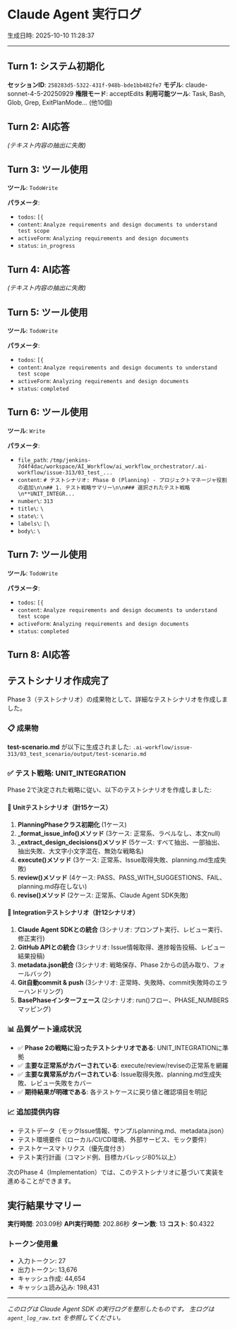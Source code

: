 # Claude Agent 実行ログ

生成日時: 2025-10-10 11:28:37

---

## Turn 1: システム初期化

**セッションID**: `258283d5-5322-431f-948b-bde1bb482fe7`
**モデル**: claude-sonnet-4-5-20250929
**権限モード**: acceptEdits
**利用可能ツール**: Task, Bash, Glob, Grep, ExitPlanMode... (他10個)

## Turn 2: AI応答

*(テキスト内容の抽出に失敗)*

## Turn 3: ツール使用

**ツール**: `TodoWrite`

**パラメータ**:
- `todos`: `[{`
- `content`: `Analyze requirements and design documents to understand test scope`
- `activeForm`: `Analyzing requirements and design documents`
- `status`: `in_progress`

## Turn 4: AI応答

*(テキスト内容の抽出に失敗)*

## Turn 5: ツール使用

**ツール**: `TodoWrite`

**パラメータ**:
- `todos`: `[{`
- `content`: `Analyze requirements and design documents to understand test scope`
- `activeForm`: `Analyzing requirements and design documents`
- `status`: `completed`

## Turn 6: ツール使用

**ツール**: `Write`

**パラメータ**:
- `file_path`: `/tmp/jenkins-7d4f4dac/workspace/AI_Workflow/ai_workflow_orchestrator/.ai-workflow/issue-313/03_test_...`
- `content`: `# テストシナリオ: Phase 0 (Planning) - プロジェクトマネージャ役割の追加\n\n## 1. テスト戦略サマリー\n\n### 選択されたテスト戦略\n**UNIT_INTEGR...`
- `number\`: `313`
- `title\`: `\`
- `state\`: `\`
- `labels\`: `[\`
- `body\`: `\`

## Turn 7: ツール使用

**ツール**: `TodoWrite`

**パラメータ**:
- `todos`: `[{`
- `content`: `Analyze requirements and design documents to understand test scope`
- `activeForm`: `Analyzing requirements and design documents`
- `status`: `completed`

## Turn 8: AI応答

## テストシナリオ作成完了

Phase 3（テストシナリオ）の成果物として、詳細なテストシナリオを作成しました。

### 📋 成果物
**test-scenario.md** が以下に生成されました:
`.ai-workflow/issue-313/03_test_scenario/output/test-scenario.md`

### ✅ テスト戦略: UNIT_INTEGRATION

Phase 2で決定された戦略に従い、以下のテストシナリオを作成しました:

#### 🔹 Unitテストシナリオ（計15ケース）
1. **PlanningPhaseクラス初期化** (1ケース)
2. **_format_issue_info()メソッド** (3ケース: 正常系、ラベルなし、本文null)
3. **_extract_design_decisions()メソッド** (5ケース: すべて抽出、一部抽出、抽出失敗、大文字小文字混在、無効な戦略名)
4. **execute()メソッド** (3ケース: 正常系、Issue取得失敗、planning.md生成失敗)
5. **review()メソッド** (4ケース: PASS、PASS_WITH_SUGGESTIONS、FAIL、planning.md存在しない)
6. **revise()メソッド** (2ケース: 正常系、Claude Agent SDK失敗)

#### 🔹 Integrationテストシナリオ（計12シナリオ）
1. **Claude Agent SDKとの統合** (3シナリオ: プロンプト実行、レビュー実行、修正実行)
2. **GitHub APIとの統合** (3シナリオ: Issue情報取得、進捗報告投稿、レビュー結果投稿)
3. **metadata.json統合** (3シナリオ: 戦略保存、Phase 2からの読み取り、フォールバック)
4. **Git自動commit & push** (3シナリオ: 正常時、失敗時、commit失敗時のエラーハンドリング)
5. **BasePhaseインターフェース** (2シナリオ: run()フロー、PHASE_NUMBERSマッピング)

### 📊 品質ゲート達成状況

- ✅ **Phase 2の戦略に沿ったテストシナリオである**: UNIT_INTEGRATIONに準拠
- ✅ **主要な正常系がカバーされている**: execute/review/reviseの正常系を網羅
- ✅ **主要な異常系がカバーされている**: Issue取得失敗、planning.md生成失敗、レビュー失敗をカバー
- ✅ **期待結果が明確である**: 各テストケースに戻り値と確認項目を明記

### 📈 追加提供内容
- テストデータ（モックIssue情報、サンプルplanning.md、metadata.json）
- テスト環境要件（ローカル/CI/CD環境、外部サービス、モック要件）
- テストケースマトリクス（優先度付き）
- テスト実行計画（コマンド例、目標カバレッジ80%以上）

次のPhase 4（Implementation）では、このテストシナリオに基づいて実装を進めることができます。

## 実行結果サマリー

**実行時間**: 203.09秒
**API実行時間**: 202.86秒
**ターン数**: 13
**コスト**: $0.4322

### トークン使用量
- 入力トークン: 27
- 出力トークン: 13,676
- キャッシュ作成: 44,654
- キャッシュ読み込み: 198,431

---

*このログは Claude Agent SDK の実行ログを整形したものです。*
*生ログは `agent_log_raw.txt` を参照してください。*